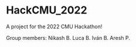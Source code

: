 # HackCMU_2022
A project for the 2022 CMU Hackathon!

Group members: 
Nikash B.
Luca B.
Iván B.
Aresh P.

